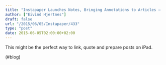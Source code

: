 ```yaml
---
title: "Instapaper Launches Notes, Bringing Annotations to Articles –  MacStories"
author: ["Eivind Hjertnes"]
draft: false
url: "/2015/06/05/Instapaper/433"
type: "post"
date: 2015-06-05T02:00:00+02:00
---
```


This might be the perfect way to link, quote and prepare posts on iPad.

(#blog)
